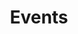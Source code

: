 ---
financial_year: 2016-17
slug: events
layout: events
years:
- [2015-16, /2015-16/events, link]
- [2016-17, /2016-17/events, active]
- [2017-18, /2017-18/events, link]
- [2018-19, /2018-19/events, link]
active: events
title: Events
nested: false
---